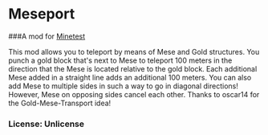 # Meseport

###A mod for [Minetest](http://www.minetest.net)

This mod allows you to teleport by means of Mese and Gold structures.
You punch a gold block that's next to Mese to teleport 100 meters in the
direction that the Mese is located relative to the gold block. Each
additional Mese added in a straight line adds an additional 100 meters.
You can also add Mese to multiple sides in such a way to go in diagonal
directions! However, Mese on opposing sides cancel each other. Thanks to
oscar14 for the Gold-Mese-Transport idea!

### License: Unlicense
